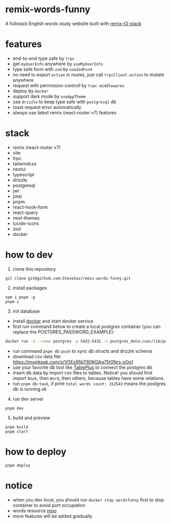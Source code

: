 # remix-words-funny

A fullstack English words study website built with [remix-t3-stack](https://github.com/SteveSuv/remix-t3-stack)

# features

- end-to-end type safe by `trpc`
- get `myUserInfo` anywhere by `useMyUserInfo`
- type safe form with `zod` by `useZodForm`
- no need to export `action` in routes, just call `trpcClient.action` to mutate anywhere
- request with permission controll by `trpc middlewares`
- deploy by `docker`
- support dark mode by `useAppTheme`
- use `drizzle` to keep type safe with `postgresql` db
- toast request error automatically
- always use latest remix (react-router v7) features

# stack

- remix (react-router v7)
- vite
- trpc
- tailwindcss
- nextui
- typescript
- drizzle
- postgresql
- jwt
- jotai
- pnpm
- react-hook-form
- react-query
- next-themes
- lucide-icons
- zod
- docker

# how to dev

1. clone this repository

```
git clone git@github.com:SteveSuv/remix-words-funny.git
```

2. install packages

```
npm i pnpm -g
pnpm i
```

3. init database

- install [docker](https://www.docker.com/get-started/) and start docker service
- first run command below to create a local postgres container (you can replace the POSTGRES_PASSWORD_EXAMPLE):

```sh
docker run -d --name postgres -p 5432:5432 -v postgres_data:/var/lib/postgresql/data -e POSTGRES_USER=postgres -e POSTGRES_PASSWORD=POSTGRES_PASSWORD_EXAMPLE -e POSTGRES_DB=wordsfunny postgres:16-alpine
```

- run command `pnpm db:push` to sync db structs and drizzle schema
- download csv data file: https://mypikpak.com/s/VOEs95bTB0KGAg75t0Nrs-oOo1
- use your favorite db tool like [TablePlus](https://tableplus.com/) to connect the postgres db
- insert db data by import csv files to tables. Notice! you should first import `Book`, then `Word`, then others, because tables have some relations.
- run `pnpm db:task`, if print `total words count: 152543` means the postgres db is running ok

4. run dev server

```
pnpm dev
```

5. build and preview

```
pnpm build
pnpm start
```

# how to deploy

```
pnpm deploy
```

# notice

- when you dev local, you should run `docker stop wordsfunny` first to stop container to avoid port occupation
- words resource [repo](https://github.com/kajweb/dict)
- more features will be added gradually
